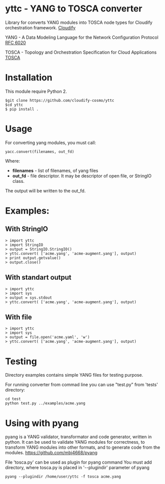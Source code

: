 yttc - YANG to TOSCA converter
=====================

Library for converts YANG  modules into TOSCA node types for Cloudify orchestration framework.
[Cloudify](http://docs.getcloudify.org)

YANG - A Data Modeling Language for the Network Configuration Protocol
[RFC 6020](https://tools.ietf.org/html/rfc6020)

TOSCA - Topology and Orchestration Specification for Cloud Applications
[TOSCA](http://docs.oasis-open.org/tosca/TOSCA/v1.0/TOSCA-v1.0.html)

Installation
============
This module require Python 2.
```
$git clone https://github.com/cloudify-cosmo/yttc
$cd yttc
$ pip install .
````
Usage
=====
For converting yang modules, you must call:

`yacc.convert(filenames, out_fd)`

Where:
* **filenames** - list of filenames, of yang files
* **out_fd** - file descriptor. It may be descriptor of open file, or StringIO class.

The output will be written to the out_fd.

# Examples:
## With StringIO
```
> import yttc
> import StringIO
> output = StringIO.StringIO()
> yttc.convert( ['acme.yang', 'acme-augment.yang'], output)
> print output.getvalue()
> output.close()
```
## With standart output
```
> import yttc
> import sys
> output = sys.stdout
> yttc.convert( ['acme.yang', 'acme-augment.yang'], output)
```

## With file
```
> import yttc
> import sys
> output = file.open('acme.yaml', 'w')
> yttc.convert( ['acme.yang', 'acme-augment.yang'], output)
```

Testing
=======
Directory examples contains simple YANG files for testing purpose.

For running converter from commad line you can use "test.py" from 'tests' directory:
```
cd test
python test.py ../examples/acme.yang
```

Using with pyang
================
pyang is a YANG validator, transformator and code generator, written in python.
It can be used to validate YANG modules for correctness, to transform YANG modules
into other formats, and to generate code from the modules.
https://github.com/mbj4668/pyang

File 'tosca.py' can be used as plugin for pyang command
You must add directory, where tosca.py is placed in '--plugindir' parameter of pyang

`pyang --plugindir /home/user/yttc -f tosca acme.yang`
